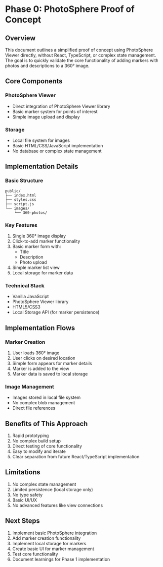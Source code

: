 # Phase 0: PhotoSphere Proof of Concept

## Overview
This document outlines a simplified proof of concept using PhotoSphere Viewer directly, without React, TypeScript, or complex state management. The goal is to quickly validate the core functionality of adding markers with photos and descriptions to a 360° image.

## Core Components

### PhotoSphere Viewer
- Direct integration of PhotoSphere Viewer library
- Basic marker system for points of interest
- Simple image upload and display

### Storage
- Local file system for images
- Basic HTML/CSS/JavaScript implementation
- No database or complex state management

## Implementation Details

### Basic Structure
```
public/
├── index.html
├── styles.css
├── script.js
└── images/
    └── 360-photos/
```

### Key Features
1. Single 360° image display
2. Click-to-add marker functionality
3. Basic marker form with:
   - Title
   - Description
   - Photo upload
4. Simple marker list view
5. Local storage for marker data

### Technical Stack
- Vanilla JavaScript
- PhotoSphere Viewer library
- HTML5/CSS3
- Local Storage API (for marker persistence)

## Implementation Flows

### Marker Creation
1. User loads 360° image
2. User clicks on desired location
3. Simple form appears for marker details
4. Marker is added to the view
5. Marker data is saved to local storage

### Image Management
- Images stored in local file system
- No complex blob management
- Direct file references

## Benefits of This Approach
1. Rapid prototyping
2. No complex build setup
3. Direct testing of core functionality
4. Easy to modify and iterate
5. Clear separation from future React/TypeScript implementation

## Limitations
1. No complex state management
2. Limited persistence (local storage only)
3. No type safety
4. Basic UI/UX
5. No advanced features like view connections

## Next Steps
1. Implement basic PhotoSphere integration
2. Add marker creation functionality
3. Implement local storage for markers
4. Create basic UI for marker management
5. Test core functionality
6. Document learnings for Phase 1 implementation 